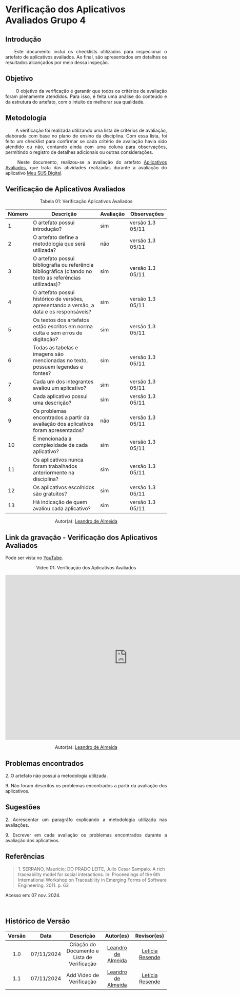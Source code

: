 # Verificação dos Aplicativos Avaliados Grupo 4

## Introdução
<p align="justify">
&emsp;&emsp;Este documento inclui os checklists utilizados para inspecionar o artefato de aplicativos avaliados. Ao final, são apresentados em detalhes os resultados alcançados por meio dessa inspeção.
</p>

## Objetivo

<p align="justify">
&emsp;&emsp; O objetivo da verificação é garantir que todos os critérios de avaliação foram plenamente atendidos. Para isso, é feita uma análise do conteúdo e da estrutura do artefato, com o intuito de melhorar sua qualidade.
</p>

## Metodologia
<p align="justify">
&emsp;&emsp; A verificação foi realizada utilizando uma lista de critérios de avaliação, elaborada com base no plano de ensino da disciplina. Com essa lista, foi feito um checklist para confirmar se cada critério de avaliação havia sido atendido ou não, contando ainda com uma coluna para observações, permitindo o registro de detalhes adicionais ou outras considerações.</p>

<p align="justify">
&emsp;&emsp; Neste documento, realizou-se a avaliação do artefato <a href="https://requisitos-de-software.github.io/2024.2-MeuSUSDigital/planejamento/apps-avaliados/" target = "_blank">Aplicativos Avaliados</a>, que trata das atividades realizadas durante a avaliação do aplicativo <a href="https://play.google.com/store/apps/details?id=br.gov.datasus.cnsdigital&hl=pt_BR" target = "_blank">Meu SUS Digital</a>.
</p>

## Verificação de Aplicativos Avaliados

<center>Tabela 01: Verificação Aplicativos Avaliados</center>

| Número | Descrição                                                                                                                           | Avaliação | Observações |
|--------|-------------------------------------------------------------------------------------------------------------------------------------|-----------|-------------|
|   1    | O artefato possui introdução?                                                                                                       |    sim       |    versão 1.3 05/11          |
|   2    | O artefato define a metodologia que será utilizada?                                                                                 |    não       |       versão 1.3 05/11      |
|   3    | O artefato possui bibliografia ou referência bibliográfica (citando no texto as referências utilizadas)?                            |    sim       |      versão 1.3 05/11       |
|   4    | O artefato possui histórico de versões, apresentando a versão, a data e os responsáveis?                                            |    sim       |      versão 1.3 05/11       |
|   5    | Os textos dos artefatos estão escritos em norma culta e sem erros de digitação?                                                     |    sim       |     versão 1.3 05/11        |
|   6    | Todas as tabelas e imagens são mencionadas no texto, possuem legendas e fontes?                                                     |    sim       |     versão 1.3 05/11        |
|   7    | Cada um dos integrantes avaliou um aplicativo?                                                                                      |    sim       |   versão 1.3 05/11          |
|   8    | Cada aplicativo possui uma descrição?                                                                                               |    sim       |versão 1.3 05/11             |
|   9    | Os problemas encontrados a partir da avaliação dos aplicativos foram apresentados?                                                        |    não       |  versão 1.3 05/11          |
|  10    | É mencionada a complexidade de cada aplicativo?                                                                                     |    sim       | versão 1.3 05/11            |
|  11    | Os aplicativos nunca foram trabalhados anteriormente na disciplina?                                                                 |    sim       |   versão 1.3 05/11          |
|  12    | Os aplicativos escolhidos são gratuitos?                                                                                            |    sim       |    versão 1.3 05/11         |
|  13    | Há indicação de quem avaliou cada aplicativo?                                                                                       |    sim       |   versão 1.3 05/11         |
<center>
 Autor(a): <a href="https://github.com/leomitx10" target = "_blank">Leandro de Almeida</a></h6>
</center>

## Link da gravação - Verificação dos Aplicativos Avaliados 
Pode ser vista no <a href="https://www.youtube.com/watch?v=lQjq0o2LYCE" target="_blank">YouTube</a>.

<center>
<p>Vídeo 01: Verificação dos Aplicativos Avaliados</p>
<iframe width="760" height="515" src="https://www.youtube.com/embed/lQjq0o2LYCE?si=zKcfFmLM-wmUQtFB" title="YouTube video player" frameborder="0" allow="accelerometer; autoplay; clipboard-write; encrypted-media; gyroscope; picture-in-picture; web-share" referrerpolicy="strict-origin-when-cross-origin" allowfullscreen></iframe>

Autor(a): <a href="https://github.com/leomitx10" target = "_blank">Leandro de Almeida</a></h6>

</center>

## Problemas encontrados
<p align="justify">2. O artefato não possui a metodologia utilizada. </p>
<p align="justify">9. Não foram descritos os problemas encontrados a partir da avaliação dos aplicativos.</p>

## Sugestões
<p align="justify">2. Acrescentar um paragráfo explicando a metodologia utilizada nas avaliações. </p>
<p align="justify">9. Escrever em cada avaliação os problemas encontrados durante a avaliação dos aplicativos.</p>

## Referências

> <p id="1">1. SERRANO, Maurício; DO PRADO LEITE, Julio Cesar Sampaio. A rich traceability model for social interactions. In: Proceedings of the 6th International Workshop on Traceability in Emerging Forms of Software Engineering. 2011. p. 63
   Acesso em: 07 nov. 2024.
</p>

<br>

## Histórico de Versão

<center>

| Versão |    Data    |      Descrição       |       Autor(es)       |     Revisor(es)     |
| :-----: | :--------: | :------------------: | :-------------------: | :-----------------: |
|  1.0   | 07/11/2024 | Criação do Documento e Lista de Verificação  | [Leandro de Almeida](https://github.com/leomitx10)| [Letícia Resende](https://github.com/LeticiaResende23) |
|  1.1   | 07/11/2024 | Add Video de Verificação | [Leandro de Almeida](https://github.com/leomitx10)| [Letícia Resende](https://github.com/LeticiaResende23) |

</center>
